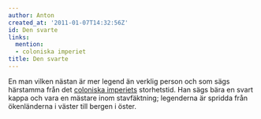 ```yaml
---
author: Anton
created_at: '2011-01-07T14:32:56Z'
id: Den svarte
links:
  mention:
  - coloniska imperiet
title: Den svarte
---
```


En man vilken nästan är mer legend än verklig person och som sägs härstamma från det [coloniska
imperiets] storhetstid. Han sägs bära en svart kappa och vara en mästare inom stavfäktning;
legenderna är spridda från ökenländerna i väster till bergen i öster.

  [coloniska imperiets]: coloniska_imperiet
